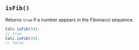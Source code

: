 ## `isFib()`

Returns `true` if a number appears in the Fibonacci sequence.

```javascript
Calc.isFib(34);
// true
Calc.isFib(35);
// false
```

